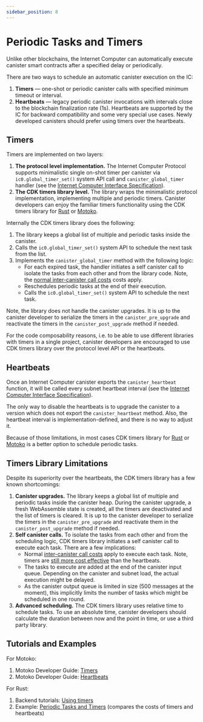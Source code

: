 ```yaml
---
sidebar_position: 8
---
```

Periodic Tasks and Timers
=========================

Unlike other blockchains, the Internet Computer can automatically execute canister smart contracts after a specified delay or periodically.

There are two ways to schedule an automatic canister execution on the IC:

1. **Timers** &mdash; one-shot or periodic canister calls with specified minimum timeout or interval.
2. **Heartbeats** &mdash; legacy periodic canister invocations with intervals close to the blockchain finalization rate (1s). Heartbeats are supported by the IC for backward compatibility and some very special use cases. Newly developed canisters should prefer using timers over the heartbeats.

Timers
------

Timers are implemented on two layers:

1. **The protocol level implementation.** The Internet Computer Protocol supports minimalistic single on-shot timer per canister via `ic0.global_timer_set()` system API call and `canister_global_timer` handler (see the [Internet Computer Interface Specification](/references/ic-interface-spec.md#timer)).
2. **The CDK timers library level.** The library wraps the minimalistic protocol implementation, implementing multiple and periodic timers. Canister developers can enjoy the familiar timers functionality using the CDK timers library for [Rust](https://crates.io/crates/ic-cdk-timers) or [Motoko](/motoko/main/timers.md).

Internally the CDK timers library does the following:

1. The library keeps a global list of multiple and periodic tasks inside the canister.
2. Calls the `ic0.global_timer_set()` system API to schedule the next task from the list.
3. Implements the `canister_global_timer` method with the following logic:
   * For each expired task, the handler initiates a self canister call to isolate the tasks from each other and from the library code. Note, the [normal inter-canister call costs](/developer-docs/production/computation-and-storage-costs.md) costs apply.
   * Reschedules periodic tasks at the end of their execution.
   * Calls the `ic0.global_timer_set()` system API to schedule the next task.

Note, the library does not handle the canister upgrades. It is up to the canister developer to serialize the timers in the `canister_pre_upgrade` and reactivate the timers in the `canister_post_upgrade` method if needed.

For the code composability reasons, i.e. to be able to use different libraries with timers in a single project, canister developers are encouraged to use CDK timers library over the protocol level API or the heartbeats.

Heartbeats
----------

Once an Internet Computer canister exports the `canister_heartbeat` function, it will be called every subnet heartbeat interval (see the [Internet Computer Interface Specification](/references/ic-interface-spec.md#heartbeat)).

The only way to disable the heartbeats is to upgrade the canister to a version which does not export the `canister_heartbeat` method. Also, the heartbeat interval is implementation-defined, and there is no way to adjust it.

Because of those limitations, in most cases CDK timers library for [Rust](https://crates.io/crates/ic-cdk-timers) or [Motoko](/motoko/main/timers.md) is a better option to schedule periodic tasks.

Timers Library Limitations
--------------------------

Despite its superiority over the heartbeats, the CDK timers library has a few known shortcomings:

1. **Canister upgrades.** The library keeps a global list of multiple and periodic tasks inside the canister heap. During the canister upgrade, a fresh WebAssemble state is created, all the timers are deactivated and the list of timers is cleared. It is up to the canister developer to serialize the timers in the `canister_pre_upgrade` and reactivate them in the `canister_post_upgrade` method if needed.
2. **Self canister calls.** To isolate the tasks from each other and from the scheduling logic, CDK timers library initiates a self canister call to execute each task. There are a few implications:
   * Normal [inter-canister call costs](/developer-docs/production/computation-and-storage-costs.md) apply to execute each task. Note, timers are [still more cost effective](https://github.com/dfinity/examples/tree/master/rust/periodic_tasks) than the heartbeats.
   * The tasks to execute are added at the end of the canister input queue. Depending on the canister and subnet load, the actual execution might be delayed.
   * As the canister output queue is limited in size (500 messages at the moment), this implicitly limits the number of tasks which might be scheduled in one round.
3. **Advanced scheduling.** The CDK timers library uses relative time to schedule tasks. To use an absolute time, canister developers should calculate the duration between now and the point in time, or use a third party library.

Tutorials and Examples
----------------------

For Motoko:

1. Motoko Developer Guide: [Timers](/motoko/main/timers.md)
2. Motoko Developer Guide: [Heartbeats](/motoko/main/heartbeats.md)

For Rust:

1. Backend tutorials: [Using timers](/developer-docs/backend/rust/timers.md)
2. Example: [Periodic Tasks and Timers](https://github.com/dfinity/examples/tree/master/rust/periodic_tasks) (compares the costs of timers and heartbeats)
